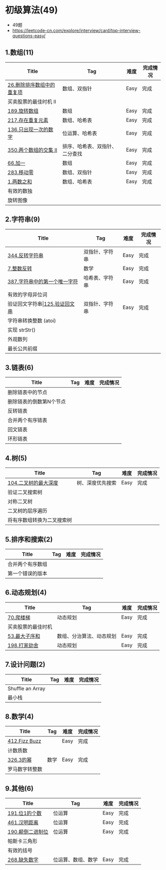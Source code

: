 # 初级算法(49)

- 49题
- https://leetcode-cn.com/explore/interview/card/top-interview-questions-easy/

## 1.数组(11)

| Title                                                        | Tag                            | 难度 | 完成情况 |
| ------------------------------------------------------------ | ------------------------------ | ---- | -------- |
| [26.删除排序数组中的重复项](https://leetcode-cn.com/problems/remove-duplicates-from-sorted-array) | 数组、双指针                   | Easy | 完成     |
| 买卖股票的最佳时机 II                                        |                                |      |          |
| [189.旋转数组](https://leetcode-cn.com/problems/rotate-array) | 数组                           | Easy | 完成     |
| [217.存在重复元素](https://leetcode-cn.com/problems/contains-duplicate/) | 数组、哈希表                   | Easy | 完成     |
| [136.只出现一次的数字](https://leetcode-cn.com/problems/single-number) | 位运算、哈希表                 | Easy | 完成     |
| [350.两个数组的交集 II](https://leetcode-cn.com/problems/intersection-of-two-arrays-ii/) | 排序、哈希表、双指针、二分查找 | Easy | 完成     |
| [66.加一](https://leetcode-cn.com/problems/plus-one)         | 数组                           | Easy | 完成     |
| [283.移动零](https://leetcode-cn.com/problems/move-zeroes/)  | 数组、双指针                   | Easy | 完成     |
| [1.两数之和](https://leetcode-cn.com/problems/two-sum/)      | 数组、哈希表                   | Easy | 完成     |
| 有效的数独                                                   |                                |      |          |
| 旋转图像                                                     |                                |      |          |

## 2.字符串(9)

| Title                                                        | Tag            | 难度 | 完成情况 |
| ------------------------------------------------------------ | -------------- | ---- | -------- |
| [344.反转字符串](https://leetcode-cn.com/problems/reverse-string/) | 双指针、字符串 | Easy | 完成     |
| [7.整数反转](https://leetcode-cn.com/problems/reverse-integer) | 数学           | Easy | 完成     |
| [387.字符串中的第一个唯一字符](https://leetcode-cn.com/problems/first-unique-character-in-a-string/) | 哈希表、字符串 | Easy | 完成     |
| 有效的字母异位词                                             |                |      |          |
| 验证回文字符串\|[125.验证回文串](https://leetcode-cn.com/problems/valid-palindrome) | 双指针、字符串 | Easy | 完成     |
| 字符串转换整数 (atoi)                                        |                |      |          |
| 实现 strStr()                                                |                |      |          |
| 外观数列                                                     |                |      |          |
| 最长公共前缀                                                 |                |      |          |

## 3.链表(6)

| Title                   | Tag  | 难度 | 完成情况 |
| ----------------------- | ---- | ---- | -------- |
| 删除链表中的节点        |      |      |          |
| 删除链表的倒数第N个节点 |      |      |          |
| 反转链表                |      |      |          |
| 合并两个有序链表        |      |      |          |
| 回文链表                |      |      |          |
| 环形链表                |      |      |          |

## 4.树(5)

| Title                                                        | Tag              | 难度 | 完成情况 |
| ------------------------------------------------------------ | ---------------- | ---- | -------- |
| [104.二叉树的最大深度](https://leetcode-cn.com/problems/maximum-depth-of-binary-tree) | 树、深度优先搜索 | Easy | 完成     |
| 验证二叉搜索树                                               |                  |      |          |
| 对称二叉树                                                   |                  |      |          |
| 二叉树的层序遍历                                             |                  |      |          |
| 将有序数组转换为二叉搜索树                                   |                  |      |          |

## 5.排序和搜索(2)

| Title            | Tag  | 难度 | 完成情况 |
| ---------------- | ---- | ---- | -------- |
| 合并两个有序数组 |      |      |          |
| 第一个错误的版本 |      |      |          |

## 6.动态规划(4)

| Title                                                        | Tag                      | 难度 | 完成情况 |
| ------------------------------------------------------------ | ------------------------ | ---- | -------- |
| [70.爬楼梯](https://leetcode-cn.com/problems/climbing-stairs) | 动态规划                 | Easy | 完成     |
| 买卖股票的最佳时机                                           |                          |      |          |
| [53.最大子序和](https://leetcode-cn.com/problems/maximum-subarray) | 数组、分治算法、动态规划 | Easy | 完成     |
| [198.打家劫舍](https://leetcode-cn.com/problems/house-robber) | 动态规划                 | Easy | 完成     |

## 7.设计问题(2)

| Title            | Tag  | 难度 | 完成情况 |
| ---------------- | ---- | ---- | -------- |
| Shuffle an Array |      |      |          |
| 最小栈           |      |      |          |

## 8.数学(4)

| Title                                                        | Tag  | 难度 | 完成情况 |
| ------------------------------------------------------------ | ---- | ---- | -------- |
| [412.Fizz Buzz](https://leetcode-cn.com/problems/fizz-buzz/) |      | Easy | 完成     |
| 计数质数                                                     |      |      |          |
| [326.3的幂](https://leetcode-cn.com/problems/power-of-three/) | 数学 | Easy | 完成     |
| 罗马数字转整数                                               |      |      |          |

## 9.其他(6)

| Title                                                        | Tag                | 难度 | 完成情况 |
| ------------------------------------------------------------ | ------------------ | ---- | -------- |
| [191.位1的个数](https://leetcode-cn.com/problems/number-of-1-bits) | 位运算             | Easy | 完成     |
| [461.汉明距离](https://leetcode-cn.com/problems/hamming-distance/) | 位运算             | Easy | 完成     |
| [190.颠倒二进制位](https://leetcode-cn.com/problems/reverse-bits) | 位运算             | Easy | 完成     |
| 帕斯卡三角形                                                 |                    |      |          |
| 有效的括号                                                   |                    |      |          |
| [268.缺失数字](https://leetcode-cn.com/problems/missing-number/) | 位运算、数组、数学 | Easy | 完成     |